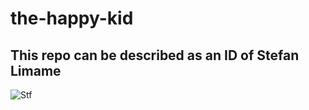 # the-happy-kid

## This repo can be described as an ID of Stefan Limame

![Stf](https://user-images.githubusercontent.com/79425768/121363816-f118f780-c93f-11eb-9818-234faff071ee.jpg)

